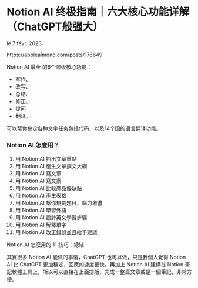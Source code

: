 Notion AI 终极指南｜六大核心功能详解（ChatGPT般强大）
================================================

le 7 févr. 2023

https://applealmond.com/posts/176649

Notion AI 最全 的6个顶级核心功能：

- 写作、
- 改写、
- 总结、
- 修正、
- 提问
- 翻译。

可以帮你搞定各种文字任务包括代码，以及14个国的语言翻译功能。

### Notion AI 怎麼用？

01. 用 Notion AI 抓出文章重點
02. 用 Notion AI 產生文章撰文大綱
03. 用 Notion AI 寫文章
04. 用 Notion AI 寫文案
05. 用 Notion AI 比較產品優缺點
06. 用 Notion AI 產生表格
07. 用 Notion AI 幫你規劃題目、腦力激盪
08. 用 Notion AI 學習外語
09. 用 Notion AI 設計英文學習步驟
10. 用 Notion AI 解釋單字
11. 用 Notion AI 改正錯誤並且給予建議

Notion AI 怎麼用的 11 技巧：總結

其實很多 Notion AI 能做的事情，ChatGPT 也可以做，只是我個人覺得 Notion AI 比 ChatGPT 更加穩定，回應的速度更快。再加上 Notion AI 建構在 Notion 筆記軟體工具上，所以可以直接在上面排版、完成一整篇文章或是一個筆記，非常方便。